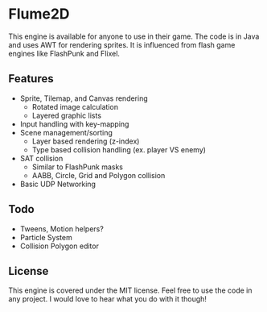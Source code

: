 Flume2D
========================

This engine is available for anyone to use in their game. The code is in Java and uses AWT for rendering sprites. It is influenced from flash game engines like FlashPunk and Flixel.

Features
------------------------
* Sprite, Tilemap, and Canvas rendering
	* Rotated image calculation
	* Layered graphic lists
* Input handling with key-mapping
* Scene management/sorting
	* Layer based rendering (z-index)
	* Type based collision handling (ex. player VS enemy)
* SAT collision
	* Similar to FlashPunk masks
	* AABB, Circle, Grid and Polygon collision
* Basic UDP Networking

Todo
------------------------
* Tweens, Motion helpers?
* Particle System
* Collision Polygon editor

License
------------------------
This engine is covered under the MIT license. Feel free to use the code in any project. I would love to hear what you do with it though!
